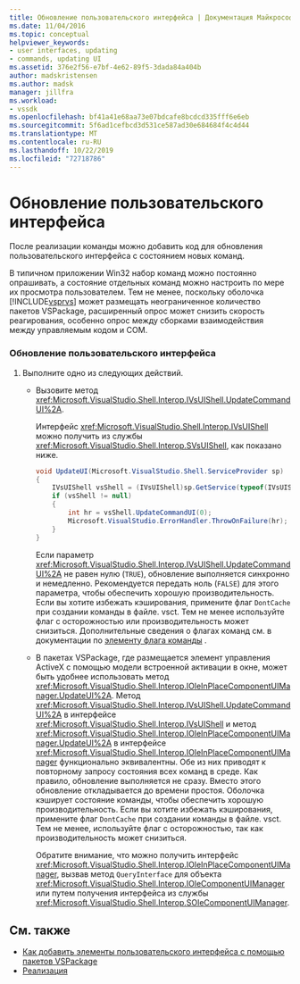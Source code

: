 ```yaml
---
title: Обновление пользовательского интерфейса | Документация Майкрософт
ms.date: 11/04/2016
ms.topic: conceptual
helpviewer_keywords:
- user interfaces, updating
- commands, updating UI
ms.assetid: 376e2f56-e7bf-4e62-89f5-3dada84a404b
author: madskristensen
ms.author: madsk
manager: jillfra
ms.workload:
- vssdk
ms.openlocfilehash: bf41a41e68aa73e07bdcafe8bcdcd335fff6e6eb
ms.sourcegitcommit: 5f6ad1cefbcd3d531ce587ad30e684684f4c4d44
ms.translationtype: MT
ms.contentlocale: ru-RU
ms.lasthandoff: 10/22/2019
ms.locfileid: "72718786"
---
```

# <a name="updating-the-user-interface"></a>Обновление пользовательского интерфейса
После реализации команды можно добавить код для обновления пользовательского интерфейса с состоянием новых команд.

 В типичном приложении Win32 набор команд можно постоянно опрашивать, а состояние отдельных команд можно настроить по мере их просмотра пользователем. Тем не менее, поскольку оболочка [!INCLUDE[vsprvs](../code-quality/includes/vsprvs_md.md)] может размещать неограниченное количество пакетов VSPackage, расширенный опрос может снизить скорость реагирования, особенно опрос между сборками взаимодействия между управляемым кодом и COM.

### <a name="to-update-the-ui"></a>Обновление пользовательского интерфейса

1. Выполните одно из следующих действий.

    - Вызовите метод <xref:Microsoft.VisualStudio.Shell.Interop.IVsUIShell.UpdateCommandUI%2A>.

         Интерфейс <xref:Microsoft.VisualStudio.Shell.Interop.IVsUIShell> можно получить из службы <xref:Microsoft.VisualStudio.Shell.Interop.SVsUIShell>, как показано ниже.

        ```csharp
        void UpdateUI(Microsoft.VisualStudio.Shell.ServiceProvider sp)
        {
            IVsUIShell vsShell = (IVsUIShell)sp.GetService(typeof(IVsUIShell));
            if (vsShell != null)
            {
                int hr = vsShell.UpdateCommandUI(0);
                Microsoft.VisualStudio.ErrorHandler.ThrowOnFailure(hr);
            }
        }

        ```

         Если параметр <xref:Microsoft.VisualStudio.Shell.Interop.IVsUIShell.UpdateCommandUI%2A> не равен нулю (`TRUE`), обновление выполняется синхронно и немедленно. Рекомендуется передать ноль (`FALSE`) для этого параметра, чтобы обеспечить хорошую производительность. Если вы хотите избежать кэширования, примените флаг `DontCache` при создании команды в файле. vsct. Тем не менее используйте флаг с осторожностью или производительность может снизиться. Дополнительные сведения о флагах команд см. в документации по [элементу флага команды](../extensibility/command-flag-element.md) .

    - В пакетах VSPackage, где размещается элемент управления ActiveX с помощью модели встроенной активации в окне, может быть удобнее использовать метод <xref:Microsoft.VisualStudio.Shell.Interop.IOleInPlaceComponentUIManager.UpdateUI%2A>. Метод <xref:Microsoft.VisualStudio.Shell.Interop.IVsUIShell.UpdateCommandUI%2A> в интерфейсе <xref:Microsoft.VisualStudio.Shell.Interop.IVsUIShell> и метод <xref:Microsoft.VisualStudio.Shell.Interop.IOleInPlaceComponentUIManager.UpdateUI%2A> в интерфейсе <xref:Microsoft.VisualStudio.Shell.Interop.IOleInPlaceComponentUIManager> функционально эквивалентны. Обе из них приводят к повторному запросу состояния всех команд в среде. Как правило, обновление выполняется не сразу. Вместо этого обновление откладывается до времени простоя. Оболочка кэширует состояние команды, чтобы обеспечить хорошую производительность. Если вы хотите избежать кэширования, примените флаг `DontCache` при создании команды в файле. vsct. Тем не менее, используйте флаг с осторожностью, так как производительность может снизиться.

         Обратите внимание, что можно получить интерфейс <xref:Microsoft.VisualStudio.Shell.Interop.IOleInPlaceComponentUIManager>, вызвав метод `QueryInterface` для объекта <xref:Microsoft.VisualStudio.Shell.Interop.IOleComponentUIManager> или путем получения интерфейса из службы <xref:Microsoft.VisualStudio.Shell.Interop.SOleComponentUIManager>.

## <a name="see-also"></a>См. также
- [Как добавить элементы пользовательского интерфейса с помощью пакетов VSPackage](../extensibility/internals/how-vspackages-add-user-interface-elements.md)
- [Реализация](../extensibility/internals/command-implementation.md)